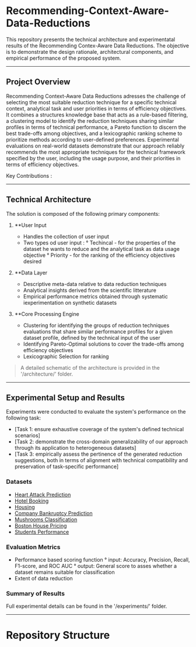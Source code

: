 # Recommending-Context-Aware-Data-Reductions

This repository presents the technical architecture and experimentatal results of the Recommending Contex-Aware Data Reductions.
The objective is to demonstrate the design rationale, architectural components, and empirical performance of the proposed system.

---

## Project Overview

Recommending Context-Aware Data Reductions adresses the challenge of selecting the most suitable reduction technique for a specific technical context, analytical task and user priorities in terms of efficiency objectives. It combines a structures knowledge base that acts as a rule-based filtering, a clustering model to identify the reduction techniques sharing similar profiles in terms of technical performance, a Pareto function to discern the best trade-offs among objectives, and a lexicographic ranking scheme to prioritize methods according to user-defined preferences. Experimental evaluations on real-world datasets demonstrate that our approach reliably recommends the most appropriate techniques for the technical framework specified by the user, including the usage purpose, and their priorities in terms of efficiency objectives.

Key Contributions :

---

## Technical Architecture 

The solution is composed of the following primary components:

1. **User Input
   - Handles the collection of user input
   - Two types od user input :
     ° Techincal - for the properties of the dataset he wants to reduce and the analytical task as data usage objective
     ° Priority - for the ranking of the efficiency objectives desired
     
2. **Data Layer
   - Descriptive meta-data relative to data reduction techniques
   - Analytical insights derived from the scientific litterature
   - Empirical performance metrics obtained through systematic iexperimentation on synthetic datasets
     
3. **Core Processing Engine
   - Clustering for identifying the groups of reduction techniques evaluations that share similar performance profiles for a given dataset profile, defined by the technical input of the user
   - Identifying Pareto-Optimal solutions to cover the trade-offs among efficiency objectives
   - Lexicographic Selection for ranking

> A detailed schematic of the architecture is provided in the '/architecture/' folder.

---

## Experimental Setup and Results

Experiments were conducted to evaluate the system's performance on the following task:

- [Task 1: ensure exhaustive coverage of the system's defined technical scenarios]
- [Task 2: demonstrate the cross-domain generalizability of our approach through its application to heterogeneous datasets]
- [Task 3: empirically assess the pertinence of the generated reduction suggestions, both in terms of alignment with technical compatibility and preservation of task-specific performance]

### Datasets

- [Heart Attack Prediction](https://www.kaggle.com/datasets/juledz/heart-attack-prediction)
- [Hotel Booking](https://www.kaggle.com/datasets/jessemostipak/hotel-booking-demand)
- [Housing](https://www.kaggle.com/datasets/camnugent/california-housing-prices)
- [Company Bankruptcy Prediction](https://www.kaggle.com/datasets/fedesoriano/company-bankruptcy-prediction)
- [Mushrooms Classification](https://www.kaggle.com/datasets/uciml/mushroom-classification)
- [Boston House Pricing](https://www.kaggle.com/datasets/fedesoriano/the-boston-houseprice-data)
- [Students Performance](https://www.kaggle.com/datasets/spscientist/students-performance-in-exams)

### Evaluation Metrics 

- Performance based scoring function
  ° input: Accuracy, Precision, Recall, F1-score, and ROC AUC
  ° output: General score to asses whether a dataset remains suitable for classification
- Extent of data reduction

### Summary of Results

Full experimental details can be found in the '/experiments/' folder.

---

# Repository Structure
